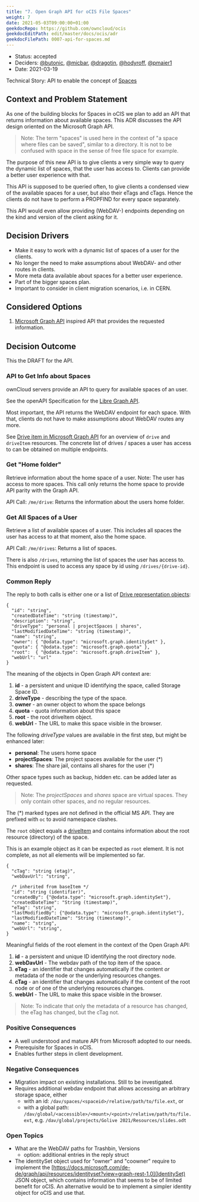 ```yaml
---
title: "7. Open Graph API for oCIS File Spaces"
weight: 7
date: 2021-05-03T09:00:00+01:00
geekdocRepo: https://github.com/owncloud/ocis
geekdocEditPath: edit/master/docs/ocis/adr
geekdocFilePath: 0007-api-for-spaces.md
---
```


* Status: accepted
* Deciders: [@butonic](https://github.com/butonic), [@micbar](https://github.com/micbar), [@dragotin](https://github.com/dragotin), [@hodyroff](https://github.com/hodyroff), [@pmaier1](https://github.com/pmaier1)
* Date: 2021-03-19

Technical Story: API to enable the concept of [Spaces](https://github.com/owncloud/enterprise/issues/3863)

## Context and Problem Statement

As one of the building blocks for Spaces in oCIS we plan to add an API that returns information about available spaces. This ADR discusses the API design oriented on the Microsoft Graph API.

> Note: The term "spaces" is used here in the context of "a space where files can be saved", similar to a directory. It is not to be confused with space in the sense of free file space for example.

The purpose of this new API is to give clients a very simple way to query the dynamic list of spaces, that the user has access to. Clients can provide a better user experience with that.

This API is supposed to be queried often, to give clients a condensed view of the available spaces for a user, but also their eTags and cTags. Hence the clients do not have to perform a PROPFIND for every space separately.

This API would even allow providing (WebDAV-) endpoints depending on the kind and version of the client asking for it.

## Decision Drivers

- Make it easy to work with a dynamic list of spaces of a user for the clients.
- No longer the need to make assumptions about WebDAV- and other routes in clients.
- More meta data available about spaces for a better user experience.
- Part of the bigger spaces plan.
- Important to consider in client migration scenarios, i.e. in CERN.

## Considered Options

1. [Microsoft Graph API](https://developer.microsoft.com/en-us/graph) inspired API that provides the requested information.

## Decision Outcome

This the DRAFT for the API.

### API to Get Info about Spaces

ownCloud servers provide an API to query for available spaces of an user.

See the openAPI Specification for the [Libre Graph API](https://owncloud.dev/libre-graph-api/).

Most important, the API returns the WebDAV endpoint for each space. With that, clients do not have to make assumptions about WebDAV routes any more.

See [Drive item in Microsoft Graph API](https://docs.microsoft.com/en-us/graph/api/resources/onedrive?view=graph-rest-1.0) for an overview of `drive` and `driveItem` resources. The concrete list of drives / spaces a user has access to can be obtained on multiple endpoints.

### Get "Home folder"

Retrieve information about the home space of a user. Note: The user has access to more spaces. This call only returns the home space to provide API parity with the Graph API.

API Call: `/me/drive`: Returns the information about the users home folder.

### Get All Spaces of a User

Retrieve a list of available spaces of a user. This includes all spaces the user has access to at that moment, also the home space.

API Call: `/me/drives`: Returns a list of spaces.

There is also `/drives`, returning the list of spaces the user has access to. This endpoint is used to access any space by id using `/drives/{drive-id}`.

### Common Reply

The reply to both calls is either one or a list of [Drive representation objects](https://docs.microsoft.com/de-de/graph/api/resources/drive?view=graph-rest-1.0):

```
{
  "id": "string",
  "createdDateTime": "string (timestamp)",
  "description": "string",
  "driveType": "personal | projectSpaces | shares",
  "lastModifiedDateTime": "string (timestamp)",
  "name": "string",
  "owner": { "@odata.type": "microsoft.graph.identitySet" },
  "quota": { "@odata.type": "microsoft.graph.quota" },
  "root":  { "@odata.type": "microsoft.graph.driveItem" },
  "webUrl": "url"
}
```

The meaning of the objects in Open Graph API context are:

1. **id** - a persistent and unique ID identifying the space, called Storage Space ID.
2. **driveType** - describing the type of the space.
3. **owner** - an owner object to whom the space belongs
4. **quota** - quota information about this space
5. **root**  - the root driveItem object.
6. **webUrl** - The URL to make this space visible in the browser.

The following *driveType* values are available in the first step, but might be enhanced later:

* **personal**: The users home space
* **projectSpaces**: The project spaces available for the user (*)
* **shares**: The share jail, contains all shares for the user (*)

Other space types such as backup, hidden etc. can be added later as requested.

> Note: The *projectSpaces* and *shares* space are virtual spaces. They only contain other spaces, and no regular resources.

The (*) marked types are not defined in the official MS API. They are prefixed with `oc` to avoid namespace clashes.

The `root` object equals a [driveItem](https://docs.microsoft.com/de-de/graph/api/resources/driveitem?view=graph-rest-1.0) and contains information about the root resource (directory) of the space.

This is an example object as it can be expected as `root` element. It is not complete, as not all elements will be implemented so far.

```
{
  "cTag": "string (etag)",
  "webDavUrl": "string",

  /* inherited from baseItem */
  "id": "string (identifier)",
  "createdBy": {"@odata.type": "microsoft.graph.identitySet"},
  "createdDateTime": "String (timestamp)",
  "eTag": "string",
  "lastModifiedBy": {"@odata.type": "microsoft.graph.identitySet"},
  "lastModifiedDateTime": "String (timestamp)",
  "name": "string",
  "webUrl": "string",
}
```

Meaningful fields of the root element in the context of the Open Graph API:

1. **id** - a persistent and unique ID identifying the root directory node.
2. **webDavUrl** - The webdav path of the top item of the space.
3. **eTag** - an identifier that changes automatically if the content *or* metadata of the node or the underlying resources changes.
4. **cTag** - an identifier that changes automatically if the content of the root node or of one of the underlying resources changes.
5. **webUrl** - The URL to make this space visible in the browser.

> Note: To indicate that only the metadata of a resource has changed, the eTag has changed, but the cTag not.

### Positive Consequences

- A well understood and mature API from Microsoft adopted to our needs.
- Prerequisite for Spaces in oCIS.
- Enables further steps in client development.

### Negative Consequences

- Migration impact on existing installations. Still to be investigated.
- Requires additional webdav endpoint that allows accessing an arbitrary storage space, either
  - with an id: `/dav/spaces/<spaceid>/relative/path/to/file.ext`, or
  - with a global path: `/dav/global/<accessible>/<mount>/<point>/relative/path/to/file.ext`, e.g. `/dav/global/projects/Golive 2021/Resources/slides.odt`

### Open Topics

- What are the WebDAV paths for Trashbin, Versions
    + option: additional entries in the reply struct
- The identitySet object used for "owner" and "coowner" require to implement the [https://docs.microsoft.com/de-de/graph/api/resources/identityset?view=graph-rest-1.0](IdentitySet) JSON object, which contains information that seems to be of limited benefit for oCIS. An alternative would be to implement a simpler identity object for oCIS and use that.
